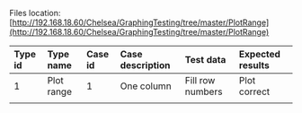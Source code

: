 





Files location:[http://192.168.18.60/Chelsea/GraphingTesting/tree/master/PlotRange](http://192.168.18.60/Chelsea/GraphingTesting/tree/master/PlotRange)

| Type id | Type name | Case id | Case description | Test data | Expected results |
| :--- | :--- | :--- | :--- | :--- | :--- |
| 1 | Plot range | 1 | One column | Fill row numbers | Plot correct |
|  |  |  |  |  |  |



